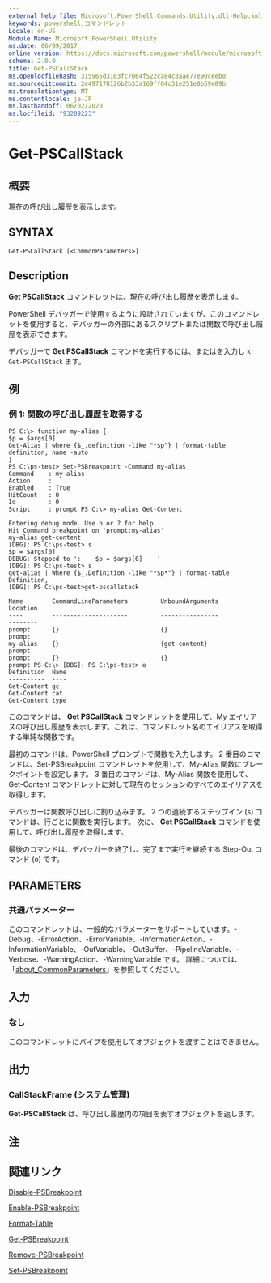 ```yaml
---
external help file: Microsoft.PowerShell.Commands.Utility.dll-Help.xml
keywords: powershell,コマンドレット
Locale: en-US
Module Name: Microsoft.PowerShell.Utility
ms.date: 06/09/2017
online version: https://docs.microsoft.com/powershell/module/microsoft.powershell.utility/get-pscallstack?view=powershell-7&WT.mc_id=ps-gethelp
schema: 2.0.0
title: Get-PSCallStack
ms.openlocfilehash: 315965d3103fc7064f522ca84c8aae77e90ceeb0
ms.sourcegitcommit: 2e497178126b2b33a169ff04c31e251e0b59e89b
ms.translationtype: MT
ms.contentlocale: ja-JP
ms.lasthandoff: 06/02/2020
ms.locfileid: "93209223"
---
```

# Get-PSCallStack

## 概要
現在の呼び出し履歴を表示します。

## SYNTAX

```
Get-PSCallStack [<CommonParameters>]
```

## Description

**Get PSCallStack** コマンドレットは、現在の呼び出し履歴を表示します。

PowerShell デバッガーで使用するように設計されていますが、このコマンドレットを使用すると、デバッガーの外部にあるスクリプトまたは関数で呼び出し履歴を表示できます。

デバッガーで **Get PSCallStack** コマンドを実行するには、またはを入力し `k` `Get-PSCallStack` ます。

## 例

### 例 1: 関数の呼び出し履歴を取得する

```
PS C:\> function my-alias {
$p = $args[0]
Get-Alias | where {$_.definition -like "*$p"} | format-table definition, name -auto
}
PS C:\ps-test> Set-PSBreakpoint -Command my-alias
Command    : my-alias
Action     :
Enabled    : True
HitCount   : 0
Id         : 0
Script     : prompt PS C:\> my-alias Get-Content

Entering debug mode. Use h or ? for help.
Hit Command breakpoint on 'prompt:my-alias'
my-alias get-content
[DBG]: PS C:\ps-test> s
$p = $args[0]
DEBUG: Stepped to ':    $p = $args[0]    '
[DBG]: PS C:\ps-test> s
get-alias | Where {$_.Definition -like "*$p*"} | format-table Definition,
[DBG]: PS C:\ps-test>get-pscallstack

Name        CommandLineParameters         UnboundArguments              Location
----        ---------------------         ----------------              --------
prompt      {}                            {}                            prompt
my-alias    {}                            {get-content}                 prompt
prompt      {}                            {}                            prompt PS C:\> [DBG]: PS C:\ps-test> o
Definition  Name
----------  ----
Get-Content gc
Get-Content cat
Get-Content type
```

このコマンドは、 **Get PSCallStack** コマンドレットを使用して、My エイリアスの呼び出し履歴を表示します。これは、コマンドレット名のエイリアスを取得する単純な関数です。

最初のコマンドは、PowerShell プロンプトで関数を入力します。
2 番目のコマンドは、Set-PSBreakpoint コマンドレットを使用して、My-Alias 関数にブレークポイントを設定します。
3 番目のコマンドは、My-Alias 関数を使用して、Get-Content コマンドレットに対して現在のセッションのすべてのエイリアスを取得します。

デバッガーは関数呼び出しに割り込みます。
2 つの連続するステップイン (s) コマンドは、行ごとに関数を実行します。
次に、 **Get PSCallStack** コマンドを使用して、呼び出し履歴を取得します。

最後のコマンドは、デバッガーを終了し、完了まで実行を継続する Step-Out コマンド (o) です。

## PARAMETERS

### 共通パラメーター

このコマンドレットは、一般的なパラメーターをサポートしています。-Debug、-ErrorAction、-ErrorVariable、-InformationAction、-InformationVariable、-OutVariable、-OutBuffer、-PipelineVariable、-Verbose、-WarningAction、-WarningVariable です。 詳細については、「[about_CommonParameters](https://go.microsoft.com/fwlink/?LinkID=113216)」を参照してください。

## 入力

### なし

このコマンドレットにパイプを使用してオブジェクトを渡すことはできません。

## 出力

### CallStackFrame (システム管理)

**Get-PSCallStack** は、呼び出し履歴内の項目を表すオブジェクトを返します。

## 注

## 関連リンク

[Disable-PSBreakpoint](Disable-PSBreakpoint.md)

[Enable-PSBreakpoint](Enable-PSBreakpoint.md)

[Format-Table](Format-Table.md)

[Get-PSBreakpoint](Get-PSBreakpoint.md)

[Remove-PSBreakpoint](Remove-PSBreakpoint.md)

[Set-PSBreakpoint](Set-PSBreakpoint.md)

